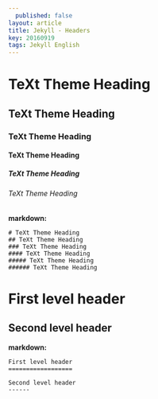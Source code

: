 ```yaml
---
  published: false
layout: article
title: Jekyll - Headers
key: 20160919
tags: Jekyll English
---
```


# TeXt Theme Heading

## TeXt Theme Heading

### TeXt Theme Heading

#### TeXt Theme Heading

##### TeXt Theme Heading

###### TeXt Theme Heading

<!--more-->

**markdown:**

    # TeXt Theme Heading
    ## TeXt Theme Heading
    ### TeXt Theme Heading
    #### TeXt Theme Heading
    ##### TeXt Theme Heading
    ###### TeXt Theme Heading

First level header
==================

Second level header
------

**markdown:**

    First level header
    ==================

    Second level header
    ------
